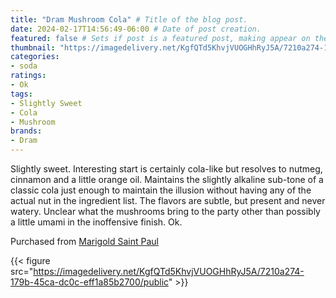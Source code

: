 ```yaml
---
title: "Dram Mushroom Cola" # Title of the blog post.
date: 2024-02-17T14:56:49-06:00 # Date of post creation.
featured: false # Sets if post is a featured post, making appear on the home page side bar.
thumbnail: "https://imagedelivery.net/KgfQTd5KhvjVUOGHhRyJ5A/7210a274-179b-45ca-dc0c-eff1a85b2700/thumb"
categories:
- soda
ratings:
- Ok
tags:
- Slightly Sweet
- Cola
- Mushroom
brands:
- Dram
---
```


Slightly sweet. Interesting start is certainly cola-like but resolves to nutmeg, cinnamon and a little orange oil. Maintains the slightly alkaline sub-tone of a classic cola just enough to maintain the illusion without having any of the actual nut in the ingredient list. The flavors are subtle, but present and never watery. Unclear what the mushrooms bring to the party other than possibly a little umami in the inoffensive finish. Ok.

Purchased from [Marigold Saint Paul](https://shop.honeycombmpls.com/)

{{< figure src="https://imagedelivery.net/KgfQTd5KhvjVUOGHhRyJ5A/7210a274-179b-45ca-dc0c-eff1a85b2700/public" >}}
